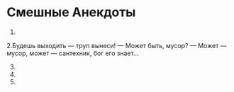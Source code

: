 # Смешные Анекдоты

1.


2.Будешь выходить — труп вынеси!
— Может быть, мусор?
— Может — мусор, может — сантехник, бог его знает…


3.


4.


5.

